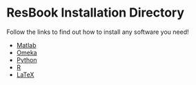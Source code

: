 ResBook Installation Directory
====

Follow the links to find out how to install any software you need!

* [Matlab](./matlab)
* [Omeka](./omeka)
* [Python](./python)
* [R](./r)
* [LaTeX](./latex)
